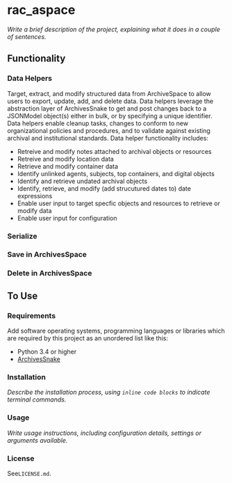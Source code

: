 # rac_aspace

*Write a brief description of the project, explaining what it does in a couple of sentences.*

## Functionality

### Data Helpers

Target, extract, and modify structured data from ArchiveSpace to allow users to export, update, add, and delete data. Data helpers leverage the abstraction layer of ArchivesSnake to get and post changes back to a JSONModel object(s) either in bulk, or by specifying a unique identifier. Data helpers enable cleanup tasks, changes to conform to new organizational policies and procedures, and to validate against existing archival and institutional standards. Data helper functionality includes:

- Retreive and modify notes attached to archival objects or resources
- Retreive and modify location data
- Retrieve and modify container data
- Identify unlinked agents, subjects, top containers, and digital objects
- Identify and retrieve undated archival objects
- Identify, retrieve, and modify (add strucutured dates to) date expressions
- Enable user input to target specfic objects and resources to retrieve or modify data
- Enable user input for configuration

### Serialize


### Save in ArchivesSpace


### Delete in ArchivesSpace


## To Use

### Requirements

Add software operating systems, programming languages or libraries which are required by this project as an unordered list like this:

*   Python 3.4 or higher
*   [ArchivesSnake](https://github.com/archivesspace-labs/ArchivesSnake)

### Installation

*Describe the installation process, using `inline code blocks` to indicate terminal commands.*

### Usage

*Write usage instructions, including configuration details, settings or arguments available.*

### License

See`LICENSE.md`.